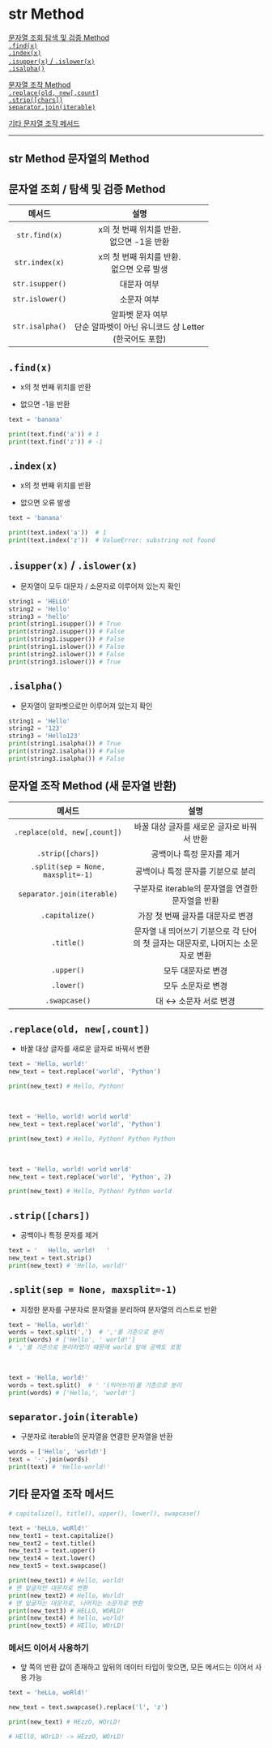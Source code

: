 # str Method

[문자열 조회 탐색 및 검증 Method](#문자열-조회--탐색-및-검증-method)   
[`.find(x)`](#findx)   
[`.index(x)`](#indexx)   
[`.isupper(x)` / `.islower(x)`](#isupperx--islowerx)   
[`.isalpha()`](#isalpha)   

[문자열 조작 Method](#문자열-조작-method-새-문자열-반환)   
[`.replace(old, new[,count]`](#replaceold-newcount)   
[`.strip([chars])`](#stripchars)   
[`separator.join(iterable)`](#separatorjoiniterable)   


[기타 문자열 조작 메서드](#기타-문자열-조작-메서드)   

---

## str Method 문자열의 Method
## 문자열 조회 / 탐색 및 검증 Method
| 메서드 | 설명 |
|:-:|:-:|
| `str.find(x)` | x의 첫 번째 위치를 반환. <br />없으면 -1을 반환 |
| `str.index(x)` | x의 첫 번째 위치를 반환. <br />없으면 오류 발생 |
| `str.isupper()` | 대문자 여부 |
| `str.islower()` | 소문자 여부 |
| `str.isalpha()` | 알파벳 문자 여부 <br /> 단순 알파벳이 아닌 유니코드 상 Letter <br />(한국어도 포함)

## `.find(x)`
- x의 첫 번째 위치를 반환

- 없으면 -1을 반환

```python
text = 'banana'

print(text.find('a')) # 1
print(text.find('z')) # -1
```

## `.index(x)`
- x의 첫 번째 위치를 반환

- 없으면 오류 발생

```python
text = 'banana'

print(text.index('a'))  # 1
print(text.index('z'))  # ValueError: substring not found
```

## `.isupper(x)` / `.islower(x)`
- 문자열이 모두 대문자 / 소문자로 이루어져 있는지 확인

```python
string1 = 'HELLO'
string2 = 'Hello'
string3 = 'hello'
print(string1.isupper()) # True
print(string2.isupper()) # False
print(string3.isupper()) # False
print(string1.islower()) # False
print(string2.islower()) # False
print(string3.islower()) # True
```

## `.isalpha()`
- 문자열이 알파벳으로만 이루어져 있는지 확인

```python
string1 = 'Hello'
string2 = '123'
string3 = 'Hello123'
print(string1.isalpha()) # True
print(string2.isalpha()) # False
print(string3.isalpha()) # False
```

## 문자열 조작 Method (새 문자열 반환)

| 메서드 | 설명 |
| :-: | :-: |
| `.replace(old, new[,count])` | 바꿀 대상 글자를 새로운 글자로 바꿔서 반환 |
| `.strip([chars])` | 공백이나 특정 문자를 제거 |
| `.split(sep = None, maxsplit=-1)` | 공백이나 특정 문자를 기분으로 분리 |
| `separator.join(iterable)` | 구분자로 iterable의 문자열을 연결한 문자열을 반환 |
| `.capitalize()` | 가장 첫 번째 글자를 대문자로 변경 |
| `.title()` | 문자열 내 띄어쓰기 기분으로 각 단어의 첫 글자는 대문자로, 나머지는 소문자로 변환 |
| `.upper()` | 모두 대문자로 변경 |
| `.lower()` | 모두 소문자로 변경 |
| `.swapcase()` | 대 ↔ 소문자 서로 변경 |

## `.replace(old, new[,count])`
- 바꿀 대상 글자를 새로운 글자로 바꿔서 변환

```python
text = 'Hello, world!'
new_text = text.replace('world', 'Python')

print(new_text) # Hello, Python!
```

<br />

```python
text = 'Hello, world! world world'
new_text = text.replace('world', 'Python')

print(new_text) # Hello, Python! Python Python
```

<br />

```python
text = 'Hello, world! world world'
new_text = text.replace('world', 'Python', 2)

print(new_text) # Hello, Python! Python world
```

## `.strip([chars])`
- 공백이나 특정 문자를 제거

```python
text = '   Hello, world!   '
new_text = text.strip()
print(new_text) # 'Hello, world!'
```

## `.split(sep = None, maxsplit=-1)`
- 지정한 문자를 구분자로 문자열을 분리하여 문자열의 리스트로 반환

```python
text = 'Hello, world!'
words = text.split(',')  # ','를 기준으로 분리
print(words) # ['Hello', ' world!'] 
# ','를 기준으로 분리하였기 때문에 world 앞에 공백도 포함
```

<br />

```python
text = 'Hello, world!'
words = text.split()  # ' '(띄어쓰기)를 기준으로 분리
print(words) # ['Hello,', 'world!'] 
```

## `separator.join(iterable)`
- 구분자로 iterable의 문자열을 연결한 문자열을 반환

```python
words = ['Hello', 'world!']
text = '-'.join(words)
print(text) # 'Hello-world!'
```

## 기타 문자열 조작 메서드
```python
# capitalize(), title(), upper(), lower(), swapcase()

text = 'heLLo, woRld!'
new_text1 = text.capitalize()
new_text2 = text.title()
new_text3 = text.upper()
new_text4 = text.lower()
new_text5 = text.swapcase()

print(new_text1) # Hello, world! 
# 맨 앞글자만 대문자로 변환
print(new_text2) # Hello, World!
# 맨 앞글자는 대문자로, 나머지는 소문자로 변환
print(new_text3) # HELLO, WORLD!
print(new_text4) # hello, world!
print(new_text5) # HEllo, WOrLD!
```

### 메서드 이어서 사용하기
- 앞 쪽의 반환 값이 존재하고 앞뒤의 데이터 타입이 맞으면, 모든 메서드는 이어서 사용 가능

```python
text = 'heLLo, woRld!'

new_text = text.swapcase().replace('l', 'z')

print(new_text) # HEzzO, WOrLD!

# HEllO, WOrLD! -> HEzzO, WOrLD!
```